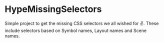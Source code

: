 # HypeMissingSelectors
Simple project to get the missing CSS selectors we all wished for :v:. These include selectors based on Symbol names, Layout names and Scene names.
